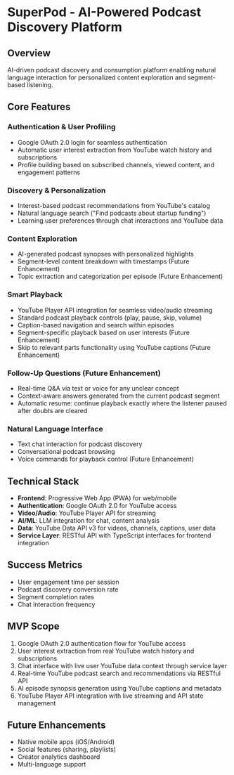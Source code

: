 # SuperPod - AI-Powered Podcast Discovery Platform

## Overview
AI-driven podcast discovery and consumption platform enabling natural language interaction for personalized content exploration and segment-based listening.

## Core Features

### Authentication & User Profiling
- Google OAuth 2.0 login for seamless authentication
- Automatic user interest extraction from YouTube watch history and subscriptions
- Profile building based on subscribed channels, viewed content, and engagement patterns

### Discovery & Personalization
- Interest-based podcast recommendations from YouTube's catalog
- Natural language search ("Find podcasts about startup funding")
- Learning user preferences through chat interactions and YouTube data

### Content Exploration
- AI-generated podcast synopses with personalized highlights
- Segment-level content breakdown with timestamps (Future Enhancement)
- Topic extraction and categorization per episode (Future Enhancement)

### Smart Playback
- YouTube Player API integration for seamless video/audio streaming
- Standard podcast playback controls (play, pause, skip, volume)
- Caption-based navigation and search within episodes
- Segment-specific playback based on user interests (Future Enhancement)
- Skip to relevant parts functionality using YouTube captions (Future Enhancement)

### Follow-Up Questions (Future Enhancement)
- Real-time Q&A via text or voice for any unclear concept
- Context-aware answers generated from the current podcast segment
- Automatic resume: continue playback exactly where the listener paused after doubts are cleared

### Natural Language Interface
- Text chat interaction for podcast discovery
- Conversational podcast browsing
- Voice commands for playback control (Future Enhancement)

## Technical Stack
- **Frontend**: Progressive Web App (PWA) for web/mobile
- **Authentication**: Google OAuth 2.0 for YouTube access
- **Video/Audio**: YouTube Player API for streaming
- **AI/ML**: LLM integration for chat, content analysis
- **Data**: YouTube Data API v3 for videos, channels, captions, user data
- **Service Layer**: RESTful API with TypeScript interfaces for frontend integration

## Success Metrics
- User engagement time per session
- Podcast discovery conversion rate
- Segment completion rates
- Chat interaction frequency

## MVP Scope
1. Google OAuth 2.0 authentication flow for YouTube access
2. User interest extraction from real YouTube watch history and subscriptions
3. Chat interface with live user YouTube data context through service layer
4. Real-time YouTube podcast search and recommendations via RESTful API
5. AI episode synopsis generation using YouTube captions and metadata
6. YouTube Player API integration with live streaming and API state management

## Future Enhancements
- Native mobile apps (iOS/Android)
- Social features (sharing, playlists)
- Creator analytics dashboard
- Multi-language support
